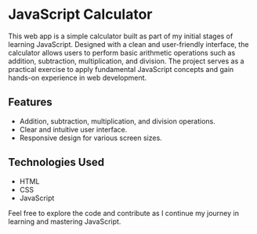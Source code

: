 # JavaScript Calculator

This web app is a simple calculator built as part of my initial stages of learning JavaScript. Designed with a clean and user-friendly interface, the calculator allows users to perform basic arithmetic operations such as addition, subtraction, multiplication, and division. The project serves as a practical exercise to apply fundamental JavaScript concepts and gain hands-on experience in web development.

## Features

- Addition, subtraction, multiplication, and division operations.
- Clear and intuitive user interface.
- Responsive design for various screen sizes.

## Technologies Used

- HTML
- CSS
- JavaScript

Feel free to explore the code and contribute as I continue my journey in learning and mastering JavaScript.
